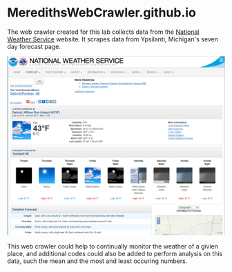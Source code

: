 # MeredithsWebCrawler.github.io
The web crawler created for this lab collects data from the [National Weather Service](https://www.weather.gov/) website. It scrapes data from Ypsilanti, Michigan's seven day forecast page. 

![forcast](img/7day.PNG)

This web crawler could help to continually monitor the weather of a givien place, and additional codes could also be added to perform analysis on this data, such the mean and the most and least occuring numbers.

